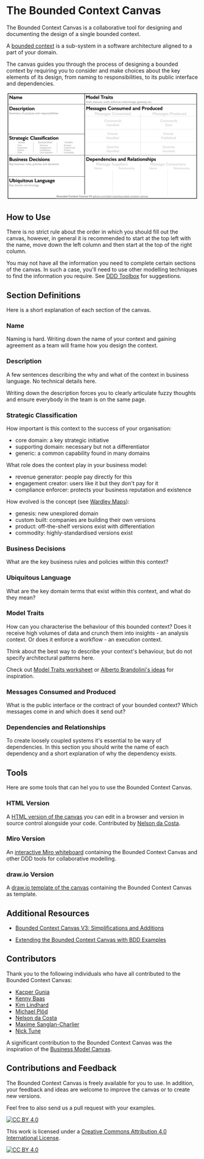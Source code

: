 # The Bounded Context Canvas

The Bounded Context Canvas is a collaborative tool for designing and documenting the design of a single bounded context.

A [bounded context](https://martinfowler.com/bliki/BoundedContext.html) is a sub-system in a software architecture aligned to a part of your domain.

The canvas guides you through the process of designing a bounded context by requiring you to consider and make choices about the key elements of its design, from naming to responsibilities, to its public interface and dependencies.

![alt text](resources/bounded-context-canvas-v3.jpeg "The Bounded Context Canvas V3")

## How to Use

There is no strict rule about the order in which you should fill out the canvas, however, in general it is recommended to start at the top left with the name, move down the left column and then start at the top of the right column.

You may not have all the information you need to complete certain sections of the canvas. In such a case, you'll need to use other modelling techniques to find the information you require. See [DDD Toolbox](https://github.com/ddd-crew/ddd-toolbox) for suggestions.

## Section Definitions

Here is a short explanation of each section of the canvas.

### Name
Naming is hard. Writing down the name of your context and gaining agreement as a team will frame how you design the context.

### Description
A few sentences describing the why and what of the context in business language. No technical details here.

Writing down the description forces you to clearly articulate fuzzy thoughts and ensure everybody in the team is on the same page.

### Strategic Classification
How important is this context to the success of your organisation: 

- core domain: a key strategic initiative
- supporting domain: necessary but not a differentiator
- generic: a common capability found in many domains

What role does the context play in your business model:

- revenue generator: people pay directly for this
- engagement creator: users like it but they don't pay for it
- compliance enforcer: protects your business reputation and existence

How evolved is the concept (see [Wardley Maps](https://medium.com/wardleymaps)):

- genesis: new unexplored domain
- custom built: companies are building their own versions
- product: off-the-shelf versions exist with differentiation
- commodity: highly-standardised versions exist 

### Business Decisions
What are the key business rules and policies within this context?

### Ubiquitous Language
What are the key domain terms that exist within this context, and what do they mean?

### Model Traits
How can you characterise the behaviour of this bounded context? Does it receive high volumes of data and crunch them into insights - an analysis context. Or does it enforce a workflow - an execution context.

Think about the best way to describe your context's behaviour, but do not specify architectural patterns here.

Check out [Model Traits worksheet](resources/model-traits-worksheet.md) or  [Alberto Brandolini's ideas](http://cyrille.martraire.com/2012/09/collaborative-construction-by-alberto-brandolini/) for inspiration.

### Messages Consumed and Produced
What is the public interface or the contract of your bounded context? Which messages come in and which does it send out?

### Dependencies and Relationships
To create loosely coupled systems it's essential to be wary of dependencies. In this section you should write the name of each dependency and a short explanation of why the dependency exists.

## Tools
Here are some tools that can hel you to use the Bounded Context Canvas.

### HTML Version
A [HTML version of the canvas](tools/html-version/instructions.md) you can edit in a browser and version in source control alongside your code. Contributed by [Nelson da Costa](https://github.com/baruica).

### Miro Version
An [interactive Miro whiteboard](https://github.com/ddd-crew/virtual-modelling-templates#strategic-ddd-miro-template) containing the Bounded Context Canvas and other DDD tools for collaborative modelling.

### draw.io Version
A [draw.io template of the canvas](tools/drawio-svg-version/instructions.md) containing the Bounded Context Canvas as template.

## Additional Resources

- [Bounded Context Canvas V3: Simplifications and Additions](https://medium.com/nick-tune-tech-strategy-blog/bounded-context-canvas-v2-simplifications-and-additions-229ed35f825f)

- [Extending the Bounded Context Canvas with BDD Examples](https://xebia.com/blog/extending-the-bounded-context-canvas-with-bdd-examples/)

## Contributors

Thank you to the following individuals who have all contributed to the Bounded Context Canvas:

- [Kacper Gunia](https://github.com/cakper)
- [Kenny Baas](https://github.com/Baasie)
- [Kim Lindhard](https://github.com/kim-lindhard-dfds)
- [Michael Plöd](https://github.com/mploed)
- [Nelson da Costa](https://github.com/baruica)
- [Maxime Sanglan-Charlier](https://twitter.com/__maxs__)
- [Nick Tune](https://github.com/ntcoding)

A significant contribution to the Bounded Context Canvas was the inspiration of the [Business Model Canvas](https://www.strategyzer.com/canvas/business-model-canvas).

## Contributions and Feedback

The Bounded Context Canvas is freely available for you to use. In addition, your feedback and ideas are welcome to improve the canvas or to create new versions. 

Feel free to also send us a pull request with your examples.

[![CC BY 4.0][cc-by-shield]][cc-by]

This work is licensed under a [Creative Commons Attribution 4.0 International
License][cc-by].

[![CC BY 4.0][cc-by-image]][cc-by]

[cc-by]: http://creativecommons.org/licenses/by/4.0/
[cc-by-image]: https://i.creativecommons.org/l/by/4.0/88x31.png
[cc-by-shield]: https://img.shields.io/badge/License-CC%20BY%204.0-lightgrey.svg
